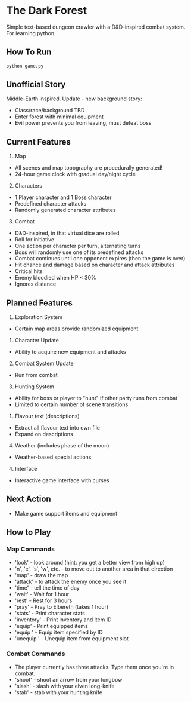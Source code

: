 # The Dark Forest
Simple text-based dungeon crawler with a D&D-inspired combat system. For learning python.

## How To Run
```bash
python game.py
```

## Unofficial Story
Middle-Earth inspired.
Update - new background story:
* Class/race/background TBD
* Enter forest with minimal equipment
* Evil power prevents you from leaving, must defeat boss

## Current Features
1. Map
  * All scenes and map topography are procedurally generated!
  * 24-hour game clock with gradual day/night cycle
2. Characters
  * 1 Player character and 1 Boss character
  * Predefined character attacks
  * Randomly generated character attributes
3. Combat
  * D&D-inspired, in that virtual dice are rolled
  * Roll for initiative
  * One action per character per turn, alternating turns
  * Boss will randomly use one of its predefined attacks
  * Combat continues until one opponent expires (then the game is over)
  * Hit chance and damage based on character and attack attributes
  * Critical hits
  * Enemy bloodied when HP < 30% 
  * Ignores distance

## Planned Features
1. Exploration System
  * Certain map areas provide randomized equipment
1. Character Update
  * Ability to acquire new equipment and attacks
2. Combat System Update
  * Run from combat
3. Hunting System 
  * Ability for boss or player to "hunt" if other party runs from combat
  * Limited to certain number of scene transitions
1. Flavour text (descriptions)
  * Extract all flavour text into own file
  * Expand on descriptions
4. Weather (includes phase of the moon)
  * Weather-based special actions
4. Interface
  * Interactive game interface with curses

## Next Action
* Make game support items and equipment

## How to Play
### Map Commands
  * 'look' - look around (hint: you get a better view from high up)
  * 'n', 'e', 's', 'w', etc. - to move out to another area in that direction
  * 'map' - draw the map
  * 'attack' - to attack the enemy once you see it
  * 'time' - tell the time of day
  * 'wait' - Wait for 1 hour
  * 'rest' - Rest for 3 hours
  * 'pray' - Pray to Elbereth (takes 1 hour)
  * 'stats' - Print character stats
  * 'inventory' - Print inventory and item ID
  * 'equip' - Print equipped items
  * 'equip <item ID>' - Equip item specified by ID
  * 'unequip <slot>' - Unequip item from equipment slot

### Combat Commands
  * The player currently has three attacks. Type them once you're in combat.
  * 'shoot' - shoot an arrow from your longbow
  * 'slash' - slash with your elven long-knife
  * 'stab' - stab with your hunting knife
